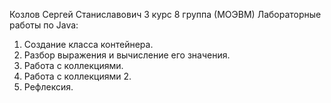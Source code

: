 Козлов Сергей Станиславович 3 курс 8 группа (МОЭВМ)
Лабораторные работы по Java:
1. Создание класса контейнера.
2. Разбор выражения и вычисление его значения.
3. Работа с коллекциями.
4. Работа с коллекциями 2.
5. Рефлексия.
